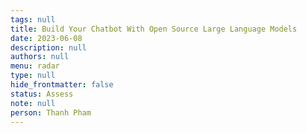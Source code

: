 ```yaml
---
tags: null
title: Build Your Chatbot With Open Source Large Language Models
date: 2023-06-08
description: null
authors: null
menu: radar
type: null
hide_frontmatter: false
status: Assess
note: null
person: Thanh Pham
---
```


